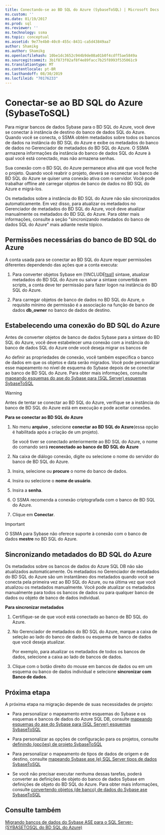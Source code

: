 ```yaml
---
title: Conectando-se ao BD SQL do Azure (SybaseToSQL) | Microsoft Docs
ms.custom: ''
ms.date: 01/19/2017
ms.prod: sql
ms.reviewer: ''
ms.technology: ssma
ms.topic: conceptual
ms.assetid: 9e77e4b0-40c0-455c-8431-ca5d43849aa7
author: Shamikg
ms.author: Shamikg
ms.openlocfilehash: 10be1dc3652c944b9de08a01b0f4cdff5ae5849a
ms.sourcegitcommit: 3b1f873f02af8f4e89facc7b25f8993f535061c9
ms.translationtype: MT
ms.contentlocale: pt-BR
ms.lasthandoff: 08/30/2019
ms.locfileid: "70176233"
---
```

# <a name="connecting-to-azure-sql-db-sybasetosql"></a>Conectar-se ao BD SQL do Azure (SybaseToSQL)
Para migrar bancos de dados Sybase para o BD SQL do Azure, você deve se conectar à instância de destino do banco de dados SQL do Azure. Quando você se conecta, o SSMA obtém metadados sobre todos os bancos de dados na instância do BD SQL do Azure e exibe os metadados do banco de dados no Gerenciador de metadados do BD SQL do Azure. O SSMA armazena informações da instância do banco de dados SQL do Azure à qual você está conectado, mas não armazena senhas.  
  
Sua conexão com o BD SQL do Azure permanece ativa até que você feche o projeto. Quando você reabrir o projeto, deverá se reconectar ao banco de BD SQL do Azure se quiser uma conexão ativa com o servidor. Você pode trabalhar offline até carregar objetos de banco de dados no BD SQL do Azure e migrá-los.  
  
Os metadados sobre a instância do BD SQL do Azure não são sincronizados automaticamente. Em vez disso, para atualizar os metadados no Gerenciador de metadados do BD SQL do Azure, você deve atualizar manualmente os metadados do BD SQL do Azure. Para obter mais informações, consulte a seção "sincronizando metadados do banco de dados SQL do Azure" mais adiante neste tópico.  
  
## <a name="required-azure-sql-db-permissions"></a>Permissões necessárias do banco de BD SQL do Azure  
A conta usada para se conectar ao BD SQL do Azure requer permissões diferentes dependendo das ações que a conta executa:  
  
1.  Para converter objetos Sybase em [!INCLUDE[tsql](../../includes/tsql-md.md)] sintaxe, atualizar metadados do BD SQL do Azure ou salvar a sintaxe convertida em scripts, a conta deve ter permissão para fazer logon na instância do BD SQL do Azure.  
  
2.  Para carregar objetos de banco de dados no BD SQL do Azure, o requisito mínimo de permissão é a associação na função de banco de dados **db_owner** no banco de dados de destino.  
  
## <a name="establishing-an-azure-sql-db-connection"></a>Estabelecendo uma conexão do BD SQL do Azure  
Antes de converter objetos de banco de dados Sybase para a sintaxe do BD SQL do Azure, você deve estabelecer uma conexão com a instância do banco de dados SQL do Azure onde você deseja migrar os bancos de  
  
Ao definir as propriedades de conexão, você também especifica o banco de dados em que os objetos e data serão migrados. Você pode personalizar esse mapeamento no nível de esquema do Sybase depois de se conectar ao banco de BD SQL do Azure. Para obter mais informações, consulte [mapeando esquemas do ase do Sybase para &#40;SQL Server&#41; esquemas SybaseToSQL](../../ssma/sybase/mapping-sybase-ase-schemas-to-sql-server-schemas-sybasetosql.md)  
  
> [!WARNING]  
> Antes de tentar se conectar ao BD SQL do Azure, verifique se a instância do banco de BD SQL do Azure está em execução e pode aceitar conexões.  
  
**Para se conectar ao BD SQL do Azure**  
  
1.  No menu **arquivo** , selecione **conectar ao BD SQL do Azure**(essa opção é habilitada após a criação de um projeto).  
  
    Se você tiver se conectado anteriormente ao BD SQL do Azure, o nome do comando será **reconectado ao banco de BD SQL do Azure**  
  
2.  Na caixa de diálogo conexão, digite ou selecione o nome do servidor do banco de BD SQL do Azure.  
  
3.  Insira, selecione ou **procure** o nome do banco de dados.  
  
4.  Insira ou selecione o **nome de usuário**.  
  
5.  Insira a **senha**.  
  
6.  O SSMA recomenda a conexão criptografada com o banco de BD SQL do Azure.  
  
7.  Clique em **Conectar**.  
  
> [!IMPORTANT]  
> O SSMA para Sybase não oferece suporte à conexão com o banco de dados **mestre** no BD SQL do Azure.  
  
## <a name="synchronizing-azure-sql-db-metadata"></a>Sincronizando metadados do BD SQL do Azure  
Os metadados sobre os bancos de dados do Azure SQL DB não são atualizados automaticamente. Os metadados no Gerenciador de metadados do BD SQL do Azure são um instantâneo dos metadados quando você se conecta pela primeira vez ao BD SQL do Azure, ou na última vez que você atualizou os metadados manualmente. Você pode atualizar os metadados manualmente para todos os bancos de dados ou para qualquer banco de dados ou objeto de banco de dados individual.  
  
**Para sincronizar metadados**  
  
1.  Certifique-se de que você está conectado ao banco de BD SQL do Azure.  
  
2.  No Gerenciador de metadados do BD SQL do Azure, marque a caixa de seleção ao lado do banco de dados ou esquema de banco de dados que você deseja atualizar.  
  
    Por exemplo, para atualizar os metadados de todos os bancos de dados, selecione a caixa ao lado de bancos de dados.  
  
3.  Clique com o botão direito do mouse em bancos de dados ou em um esquema ou banco de dados individual e selecione **sincronizar com Banco de dados**.  
  
## <a name="next-step"></a>Próxima etapa  
A próxima etapa na migração depende de suas necessidades de projeto:  
  
-   Para personalizar o mapeamento entre esquemas do Sybase e os esquemas e bancos de dados do Azure SQL DB, consulte [mapeando esquemas do ase do Sybase para &#40;SQL Server&#41; esquemas SybaseToSQL](../../ssma/sybase/mapping-sybase-ase-schemas-to-sql-server-schemas-sybasetosql.md)  
  
-   Para personalizar as opções de configuração para os projetos, consulte [definindo &#40;opções&#41; de projeto SybaseToSQL](../../ssma/sybase/setting-project-options-sybasetosql.md)  
  
-   Para personalizar o mapeamento de tipos de dados de origem e de destino, consulte [mapeando Sybase ase &#40;e&#41; SQL Server tipos de dados SybaseToSQL](../../ssma/sybase/mapping-sybase-ase-and-sql-server-data-types-sybasetosql.md)  
  
-   Se você não precisar executar nenhuma dessas tarefas, poderá converter as definições de objeto do banco de dados Sybase em definições de objeto do BD SQL do Azure. Para obter mais informações, consulte [convertendo objetos &#40;de banco&#41; de dados do Sybase ase SybaseToSQL](../../ssma/sybase/converting-sybase-ase-database-objects-sybasetosql.md)  
  
## <a name="see-also"></a>Consulte também  
[Migrando bancos de dados do Sybase ASE para o SQL Server- &#40;SYBASETOSQL do BD SQL do Azure&#41;](../../ssma/sybase/migrating-sybase-ase-databases-to-sql-server-azure-sql-db-sybasetosql.md)  
  
